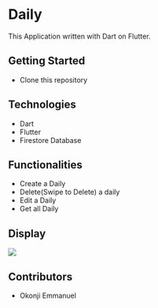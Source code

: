 # Daily

This Application written with Dart on Flutter.

## Getting Started
- Clone this repository

## Technologies
- Dart
- Flutter
- Firestore Database

## Functionalities
- Create a Daily
- Delete(Swipe to Delete) a daily
- Edit a Daily
- Get all Daily

## Display
![](todo.gif)


## Contributors
- Okonji Emmanuel
